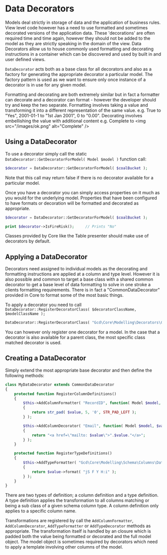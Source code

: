 Data Decorators
===

Models deal strictly in storage of data and the application of business rules. View level code however has a need
to use formatted and sometimes decorated versions of the application data. These 'decorations' are often required
time and time again, however they should not be added to the model as they are strictly speaking in the domain of
the view. Data Decorators allow us to house commonly used formatting and decorating instructions in a container
which can be discovered and used by built in and user defined views.

`DataDecorator` acts both as a base class for all decorators and also as a factory for generating the appropriate
decorator a particular model. The factory pattern is used as we want to ensure only once instance of a decorator
is in use for any given model.

Formatting and decorating are both extremely similar but in fact a formatter can decorate and a decorator can
format - however the developer should try and keep the two separate. Formatting involves taking a value and
transforming it into a different representation of the same value. e.g. True to "Yes", 2001-01-1 to "1st Jan 2001",
0 to "0.00". Decorating involves embellishing the value with additional content e.g. Complete to
&lt;img src="/images/ok.png" alt="Complete" /&gt;

## Using a DataDecorator

To use a decorator simply call the static `DataDecorator::GetDecoratorForModel( Model $model )` function call:

``` php
$decorator = DataDecorator::GetDecoratorForModel( $coalBucket );
```

Note that this call may return false if there is no decorator available for a particular model.

Once you have a decorator you can simply access properties on it much as you would for the underlying model.
Properties that have been configured to have formats or decoration will be formatted and decorated as appropriate.

``` php
$decorator = DataDecorator::GetDecoratorForModel( $coalBucket );

print $decorator->IsFireRisk();     // Prints "No"
```

Classes provided by Core like the Table presenter should make use of decorators by default.

## Applying a DataDecorator

Decorators need assigned to individual models as the decorating and formatting instructions are applied at a
column and type level. However it is also possible and common to target a base class with a shared common
decorator to get a base level of data formatting to solve in one stroke a clients formatting requirements. There is
in fact a "CommonDataDecorator" provided in Core to format some of the most basic things.

To apply a decorator you need to call `DataDecorator::RegisterDecoratorClass( $decoratorClassName, $modelClassName );`

```php
DataDecorator::RegisterDecoratorClass( "Gcd\Core\Modelling\Decorators\CommonDataDecorator", "Gcd\Core\Modelling\Models\Model" );
```

You can however only register one decorator for a model. In the case that a decorator is also available for a parent
class, the most specific class matched decorator is used.

## Creating a DataDecorator

Simply extend the most appropriate base decorator and then define the following methods:

``` php
class MyDataDecorator extends CommonDataDecorator
{
    protected function RegisterColumnDefinitions()
    {
        $this->AddColumnFormatter( "RecordID", function( Model $model, $value )
        {
            return str_pad( $value, 5, '0', STR_PAD_LEFT );
        } );

        $this->AddColumnDecorator( "Email", function( Model $model, $value )
        {
            return "<a href=\"mailto: $value\">".$value."</a>";
        } );
    }

    protected function RegisterTypeDefinitions()
    {
        $this->AddTypeFormatter( "Gcd\Core\Modelling\Schema\Columns\DateTime", function( Model $model, $value )
        {
            return $value->format( "jS F Y H:i" );
        } );
    }
}
```

There are two types of definition; a column definition and a type definition. A type definition applies the
transformation to all columns matching or being a sub class of a given schema column type. A column definition
only applies to a specific column name.

Transformations are registered by call the `AddColumnFormatter`, `AddColumnDecorator`, `AddTypeFormatter` or
`AddTypeDecorator` methods as appropriate. The transformation itself is handled by an closure which is padded both
the value being formatted or decorated and the full model object. The model object is sometimes required by
decorators which need to apply a template involving other columns of the model.